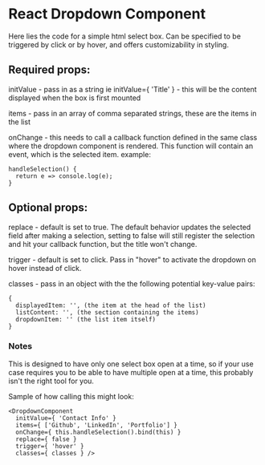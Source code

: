 # React Dropdown Component

Here lies the code for a simple html select box.  Can be specified to be triggered
by click or by hover, and offers customizability in styling.

## Required props:

initValue - pass in as a string ie initValue={ 'Title' } - this will be the content displayed when the box is first mounted

items - pass in an array of comma separated strings, these are the items in the list

onChange - this needs to call a callback function defined in the same class where
the dropdown component is rendered. This function will contain an event, which is the selected item.
example:
```
handleSelection() {
  return e => console.log(e);
}
```

## Optional props:

replace - default is set to true. The default behavior updates the selected field after making a selection,
setting to false will still register the selection and hit your callback function, but the title won't change.

trigger - default is set to click. Pass in "hover" to activate the dropdown on hover instead of click.

classes - pass in an object with the the following potential key-value pairs:
```
{
  displayedItem: '', (the item at the head of the list)
  listContent: '', (the section containing the items)
  dropdownItem: '' (the list item itself)
}
```

### Notes

This is designed to have only one select box open at a time, so if your use case requires you
to be able to have multiple open at a time, this probably isn't the right tool for you.

Sample of how calling this might look:
```
<DropdownComponent
  initValue={ 'Contact Info' }
  items={ ['Github', 'LinkedIn', 'Portfolio'] }
  onChange={ this.handleSelection().bind(this) }
  replace={ false }
  trigger={ 'hover' }
  classes={ classes } />
```

